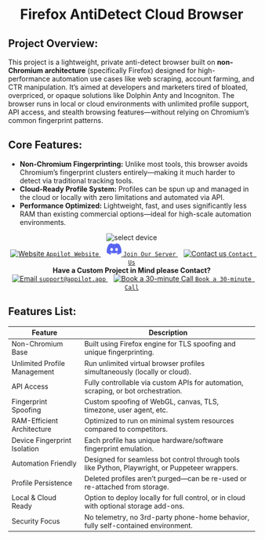 <h1 align="center">Firefox AntiDetect Cloud Browser</h1>

## Project Overview:

This project is a lightweight, private anti-detect browser built on **non-Chromium architecture** (specifically Firefox) designed for high-performance automation use cases like web scraping, account farming, and CTR manipulation. It’s aimed at developers and marketers tired of bloated, overpriced, or opaque solutions like Dolphin Anty and Incogniton. The browser runs in local or cloud environments with unlimited profile support, API access, and stealth browsing features—without relying on Chromium’s common fingerprint patterns.


## Core Features:
- **Non-Chromium Fingerprinting:** Unlike most tools, this browser avoids Chromium’s fingerprint clusters entirely—making it much harder to detect via traditional tracking tools.
- **Cloud-Ready Profile System:** Profiles can be spun up and managed in the cloud or locally with zero limitations and automated via API.
- **Performance Optimized:** Lightweight, fast, and uses significantly less RAM than existing commercial options—ideal for high-scale automation environments.

<div align="center">
  <img
    src="https://github.com/user-attachments/assets/d200549d-7613-446f-a43b-19a4117ca360"
    alt="select device"
    width="600px"
  />
</div>


<div align="center">
  <a href="https://appilot.app/">
    <img
      alt="Website"
      width="25px"
      src="https://github.com/user-attachments/assets/8e5f3af3-b098-4c1d-980d-df9aebc680d0"
    />
    <code>Appilot Website</code>
  </a>
  &nbsp;&nbsp;
  <a href="https://discord.gg/3CZ5muJdF2">
    <img
      alt="Join Our Server"
      width="30px"
      src="https://github.com/Zeeshanahmad4/RealEstateMate-WhatsApp-Group-Management-Bot/blob/main/discord-icon-svgrepo-com.svg"
    />
    <code>Join Our Server</code>
  </a>
  &nbsp;&nbsp;
  <a href="https://t.me/devpilot1">
    <img
      alt="Contact us"
      width="30px"
      src="https://edent.github.io/SuperTinyIcons/images/svg/telegram.svg"
    />
    <code>Contact Us</code>
  </a>
</div>

<div align="center">
<strong> Have a Custom Project in Mind please Contact?</strong>

<div align="center">
  <a href="mailto:support@appilot.app">
  <img
    alt="Email"
    width="30px"
    src="https://github.com/user-attachments/assets/91c8d428-32b7-4be0-91fa-2e42c902b5b8"
  />
  <code>support@appilot.app</code>
</a>
  &nbsp;&nbsp;
  <a href="https://cal.com/app-pilot-m8i8oo/30min">
  <img
    alt="Book a 30-minute Call"
    width="30px"
    src="https://github.com/user-attachments/assets/cd3e5c7b-3e4e-4bb3-b242-bcc20ee78f13"
  />
  <code>Book a 30-minute Call</code>
</a>
<span>

<div align="left">

## Features List:
| Feature                      | Description                                                                                     |
| ---------------------------- | ----------------------------------------------------------------------------------------------- |
| Non-Chromium Base            | Built using Firefox engine for TLS spoofing and unique fingerprinting.                          |
| Unlimited Profile Management | Run unlimited virtual browser profiles simultaneously (locally or cloud).                       |
| API Access                   | Fully controllable via custom APIs for automation, scraping, or bot orchestration.              |
| Fingerprint Spoofing         | Custom spoofing of WebGL, canvas, TLS, timezone, user agent, etc.                               |
| RAM-Efficient Architecture   | Optimized to run on minimal system resources compared to competitors.                           |
| Device Fingerprint Isolation | Each profile has unique hardware/software fingerprint emulation.                                |
| Automation Friendly          | Designed for seamless bot control through tools like Python, Playwright, or Puppeteer wrappers. |
| Profile Persistence          | Deleted profiles aren’t purged—can be re-used or re-attached from storage.                      |
| Local & Cloud Ready          | Option to deploy locally for full control, or in cloud with optional storage add-ons.           |
| Security Focus               | No telemetry, no 3rd-party phone-home behavior, fully self-contained environment.               |



